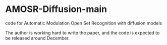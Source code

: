 # AMOSR-Diffusion-main
code for Automatic Modulation Open Set Recognition with diffusion models

The author is working hard to write the paper, and the code is expected to be released around December.
